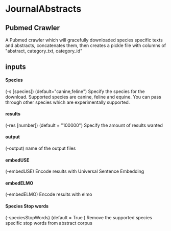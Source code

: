 # JournalAbstracts
## Pubmed Crawler

A Pubmed crawler which will gracefully downloaded species specific texts and abstracts, concatenates them, then creates a pickle file with columns of  "abstract, category_txt, category_id"

## inputs
#### Species
(-s [species]) (default="canine,feline") Specify the species for the download. Supported species are canine, feline and equine. You can pass through other species which are experimentally supported.

#### results
(-res [number]) (default = "100000") Specify the amount of results wanted

#### output
(-output) name of the output files

#### embedUSE
(-embedUSE) Encode results with Universal Sentence Embedding

#### embedELMO
(-embedELMO) Encode results with elmo

#### Species Stop words
(-speciesStopWords) (default = True ) Remove the supported species specific stop words from abstract corpus
